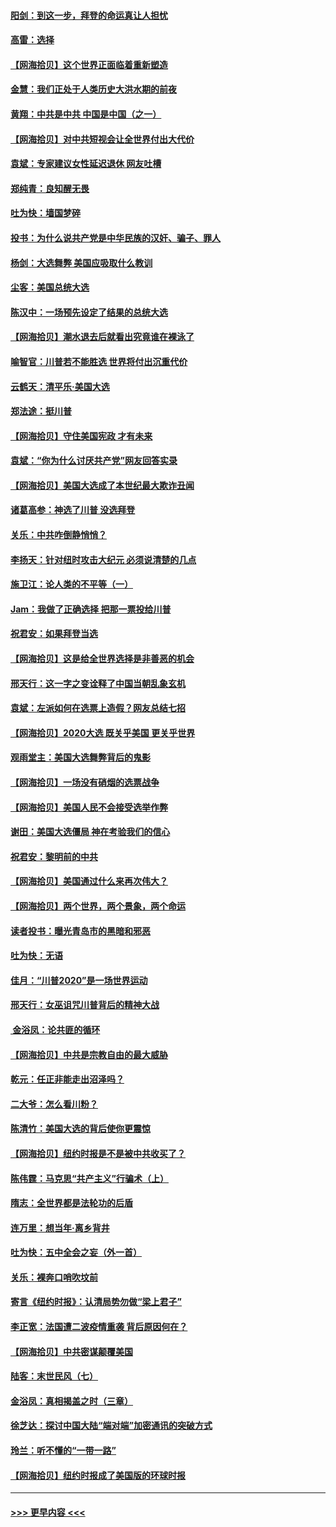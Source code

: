 #### [阳剑：到这一步，拜登的命运真让人担忧](../pages/nsc993/n12549093.md?t=11142302) 
#### [高雷：选择](../pages/nsc993/n12549087.md?t=11142302) 
#### [【网海拾贝】这个世界正面临着重新塑造](../pages/nsc993/n12548326.md?t=11142302) 
#### [金慧：我们正处于人类历史大洪水期的前夜](../pages/nsc993/n12547914.md?t=11142302) 
#### [黄翔：中共是中共 中国是中国（之一）](../pages/nsc993/n12547576.md?t=11142302) 
#### [【网海拾贝】对中共短视会让全世界付出大代价](../pages/nsc993/n12546043.md?t=11142302) 
#### [袁斌：专家建议女性延迟退休 网友吐槽](../pages/nsc993/n12545424.md?t=11142302) 
#### [郑纯青：良知醒无畏](../pages/nsc993/n12545394.md?t=11142302) 
#### [吐为快：墙国梦碎](../pages/nsc993/n12545309.md?t=11142302) 
#### [投书：为什么说共产党是中华民族的汉奸、骗子、罪人](../pages/nsc993/n12545089.md?t=11142302) 
#### [杨剑：大选舞弊 美国应吸取什么教训](../pages/nsc993/n12543937.md?t=11142302) 
#### [尘客：美国总统大选](../pages/nsc993/n12543828.md?t=11142302) 
#### [陈汉中：一场预先设定了结果的总统大选](../pages/nsc993/n12543564.md?t=11142302) 
#### [【网海拾贝】潮水退去后就看出究竟谁在裸泳了](../pages/nsc993/n12543321.md?t=11142302) 
#### [喻智官：川普若不能胜选 世界将付出沉重代价](../pages/nsc993/n12541352.md?t=11142302) 
#### [云鹤天：清平乐‧美国大选](../pages/nsc993/n12540916.md?t=11142302) 
#### [郑法途：挺川普](../pages/nsc993/n12540898.md?t=11142302) 
#### [【网海拾贝】守住美国宪政 才有未来](../pages/nsc993/n12540423.md?t=11142302) 
#### [袁斌：“你为什么讨厌共产党”网友回答实录](../pages/nsc993/n12540208.md?t=11142302) 
#### [【网海拾贝】美国大选成了本世纪最大欺诈丑闻](../pages/nsc993/n12538029.md?t=11142302) 
#### [诸葛高参：神选了川普 没选拜登](../pages/nsc993/n12537664.md?t=11142302) 
#### [关乐：中共咋倒静悄悄？](../pages/nsc993/n12537615.md?t=11142302) 
#### [李扬天：针对纽时攻击大纪元 必须说清楚的几点](../pages/nsc993/n12536001.md?t=11142302) 
#### [施卫江：论人类的不平等（一）](../pages/nsc993/n12535700.md?t=11142302) 
#### [Jam：我做了正确选择 把那一票投给川普](../pages/nsc993/n12535743.md?t=11142302) 
#### [祝君安：如果拜登当选](../pages/nsc993/n12535726.md?t=11142302) 
#### [【网海拾贝】这是给全世界选择是非善恶的机会](../pages/nsc993/n12535061.md?t=11142302) 
#### [邢天行：这一字之变诠释了中国当朝乱象玄机](../pages/nsc993/n12533446.md?t=11142302) 
#### [袁斌：左派如何在选票上造假？网友总结七招](../pages/nsc993/n12533180.md?t=11142302) 
#### [【网海拾贝】2020大选 既关乎美国 更关乎世界](../pages/nsc993/n12533161.md?t=11142302) 
#### [观雨堂主：美国大选舞弊背后的鬼影](../pages/nsc993/n12533153.md?t=11142302) 
#### [【网海拾贝】一场没有硝烟的选票战争](../pages/nsc993/n12531883.md?t=11142302) 
#### [【网海拾贝】美国人民不会接受选举作弊](../pages/nsc993/n12528850.md?t=11142302) 
#### [谢田：美国大选僵局 神在考验我们的信心](../pages/nsc993/n12527932.md?t=11142302) 
#### [祝君安：黎明前的中共](../pages/nsc993/n12524071.md?t=11142302) 
#### [【网海拾贝】美国通过什么来再次伟大？](../pages/nsc993/n12523844.md?t=11142302) 
#### [【网海拾贝】两个世界，两个景象，两个命运](../pages/nsc993/n12521419.md?t=11142302) 
#### [读者投书：曝光青岛市的黑暗和邪恶](../pages/nsc993/n12520988.md?t=11142302) 
#### [吐为快：无语](../pages/nsc993/n12518588.md?t=11142302) 
#### [佳月：“川普2020”是一场世界运动](../pages/nsc993/n12518581.md?t=11142302) 
#### [邢天行：女巫诅咒川普背后的精神大战](../pages/nsc993/n12517257.md?t=11142302) 
#### [ 金浴凤：论共匪的循环](../pages/nsc993/n12517133.md?t=11142302) 
#### [【网海拾贝】中共是宗教自由的最大威胁](../pages/nsc993/n12516879.md?t=11142302) 
#### [乾元：任正非能走出沼泽吗？](../pages/nsc993/n12515831.md?t=11142302) 
#### [二大爷：怎么看川粉？](../pages/nsc993/n12515820.md?t=11142302) 
#### [陈清竹：美国大选的背后使你更震惊](../pages/nsc993/n12515589.md?t=11142302) 
#### [【网海拾贝】纽约时报是不是被中共收买了？](../pages/nsc993/n12515122.md?t=11142302) 
#### [陈伟霆：马克思“共产主义”行骗术（上）](../pages/nsc993/n12510217.md?t=11142302) 
#### [隋志：全世界都是法轮功的后盾](../pages/nsc993/n12510636.md?t=11142302) 
#### [连万里：想当年‧离乡背井](../pages/nsc993/n12510623.md?t=11142302) 
#### [吐为快：五中全会之妄（外一首）](../pages/nsc993/n12510470.md?t=11142302) 
#### [关乐：裸奔口哨吹坟前](../pages/nsc993/n12510403.md?t=11142302) 
#### [寄言《纽约时报》：认清局势勿做“梁上君子”](../pages/nsc993/n12510042.md?t=11142302) 
#### [李正宽：法国遭二波疫情重袭 背后原因何在？](../pages/nsc993/n12509971.md?t=11142302) 
#### [【网海拾贝】中共密谋颠覆美国](../pages/nsc993/n12509816.md?t=11142302) 
#### [陆客：末世民风（七）](../pages/nsc993/n12507822.md?t=11142302) 
#### [金浴凤：真相揭盖之时（三章）](../pages/nsc993/n12507804.md?t=11142302) 
#### [徐芝达：探讨中国大陆“端对端”加密通讯的突破方式](../pages/nsc993/n12507682.md?t=11142302) 
#### [玲兰：听不懂的“一带一路”](../pages/nsc993/n12507669.md?t=11142302) 
#### [【网海拾贝】纽约时报成了美国版的环球时报](../pages/nsc993/n12507053.md?t=11142302) 

----
#### [ >>> 更早内容 <<< ](../indexes/nsc993-earlier.md)
